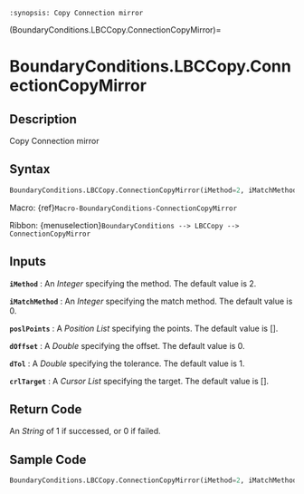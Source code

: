 ```{module} BoundaryConditions.LBCCopy.ConnectionCopyMirror()
:synopsis: Copy Connection mirror
```

(BoundaryConditions.LBCCopy.ConnectionCopyMirror)=

# BoundaryConditions.LBCCopy.ConnectionCopyMirror

## Description

Copy Connection mirror

## Syntax

```python
BoundaryConditions.LBCCopy.ConnectionCopyMirror(iMethod=2, iMatchMethod=0, poslPoints=[], dOffset=0, dTol=1, crlTarget=[])
```

Macro: {ref}`Macro-BoundaryConditions-ConnectionCopyMirror`

Ribbon: {menuselection}`BoundaryConditions --> LBCCopy --> ConnectionCopyMirror`

## Inputs

**`iMethod`**
: An _Integer_ specifying the method. The default value is 2.

**`iMatchMethod`**
: An _Integer_ specifying the match method. The default value is 0.

**`poslPoints`**
: A _Position List_ specifying the points. The default value is [].

**`dOffset`**
: A _Double_ specifying the offset. The default value is 0.

**`dTol`**
: A _Double_ specifying the tolerance. The default value is 1.

**`crlTarget`**
: A _Cursor List_ specifying the target. The default value is [].

## Return Code

An _String_ of 1 if successed, or 0 if failed.

## Sample Code

```python
BoundaryConditions.LBCCopy.ConnectionCopyMirror(iMethod=2, iMatchMethod=0, poslPoints=[], dOffset=0, dTol=1, crlTarget=[])
```
